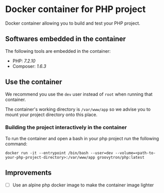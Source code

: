 # Docker container for PHP project

Docker container allowing you to build and test your PHP project.

## Softwares embedded in the container

The following tools are embedded in the container:

- PHP: *7.2.10*
- Composer: *1.6.3*

## Use the container

We recommend you use the `dev` user instead of `root` when running that container.

The container's working directory is `/var/www/app` so we advise you to mount your project directory onto this place.

### Building the project interactively in the container

To run the container and open a bash in your php project run the following command:

`docker run -it --entrypoint /bin/bash --user=dev --volume=<path-to-your-php-project-directory>:/var/www/app groovytron/php:latest`

## Improvements

- [ ] Use an alpine php docker image to make the container image lighter
